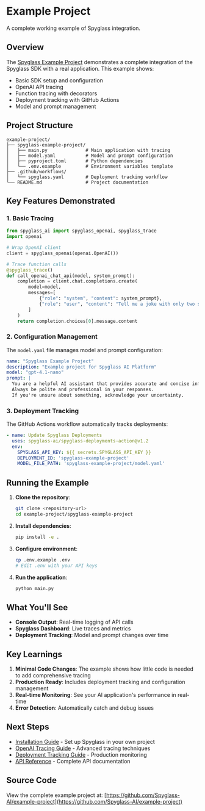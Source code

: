 # Example Project

A complete working example of Spyglass integration.

## Overview

The [Spyglass Example Project](https://github.com/Spyglass-AI/example-project) demonstrates a complete integration of the Spyglass SDK with a real application. This example shows:

- Basic SDK setup and configuration
- OpenAI API tracing
- Function tracing with decorators
- Deployment tracking with GitHub Actions
- Model and prompt management

## Project Structure

```
example-project/
├── spyglass-example-project/
│   ├── main.py              # Main application with tracing
│   ├── model.yaml           # Model and prompt configuration
│   ├── pyproject.toml       # Python dependencies
│   └── .env.example         # Environment variables template
├── .github/workflows/
│   └── spyglass.yaml        # Deployment tracking workflow
└── README.md                # Project documentation
```

## Key Features Demonstrated

### 1. Basic Tracing

```python
from spyglass_ai import spyglass_openai, spyglass_trace
import openai

# Wrap OpenAI client
client = spyglass_openai(openai.OpenAI())

# Trace function calls
@spyglass_trace()
def call_openai_chat_api(model, system_prompt):
    completion = client.chat.completions.create(
        model=model,
        messages=[
            {"role": "system", "content": system_prompt},
            {"role": "user", "content": "Tell me a joke with only two sentences."}
        ]
    )
    return completion.choices[0].message.content
```

### 2. Configuration Management

The `model.yaml` file manages model and prompt configuration:

```yaml
name: "Spyglass Example Project"
description: "Example project for Spyglass AI Platform"
model: "gpt-4.1-nano"
prompt: |
  You are a helpful AI assistant that provides accurate and concise information.
  Always be polite and professional in your responses.
  If you're unsure about something, acknowledge your uncertainty.
```

### 3. Deployment Tracking

The GitHub Actions workflow automatically tracks deployments:

```yaml
- name: Update Spyglass Deployments
  uses: spyglass-ai/spyglass-deployments-action@v1.2
  env:
    SPYGLASS_API_KEY: ${{ secrets.SPYGLASS_API_KEY }}
    DEPLOYMENT_ID: 'spyglass-example-project'
    MODEL_FILE_PATH: 'spyglass-example-project/model.yaml'
```

## Running the Example

1. **Clone the repository**:
   ```bash
   git clone <repository-url>
   cd example-project/spyglass-example-project
   ```

2. **Install dependencies**:
   ```bash
   pip install -e .
   ```

3. **Configure environment**:
   ```bash
   cp .env.example .env
   # Edit .env with your API keys
   ```

4. **Run the application**:
   ```bash
   python main.py
   ```

## What You'll See

- **Console Output**: Real-time logging of API calls
- **Spyglass Dashboard**: Live traces and metrics
- **Deployment Tracking**: Model and prompt changes over time

## Key Learnings

1. **Minimal Code Changes**: The example shows how little code is needed to add comprehensive tracing
2. **Production Ready**: Includes deployment tracking and configuration management
3. **Real-time Monitoring**: See your AI application's performance in real-time
4. **Error Detection**: Automatically catch and debug issues

## Next Steps

- [Installation Guide](../getting-started/installation.md) - Set up Spyglass in your own project
- [OpenAI Tracing Guide](../guides/openai-tracing.md) - Advanced tracing techniques
- [Deployment Tracking Guide](../guides/deployment-tracking.md) - Production monitoring
- [API Reference](../api-reference/) - Complete API documentation

## Source Code

View the complete example project at: [https://github.com/Spyglass-AI/example-project](https://github.com/Spyglass-AI/example-project) 
